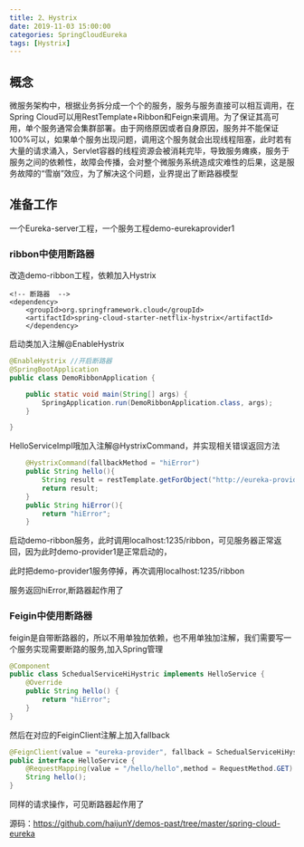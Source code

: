 ```yaml
---
title: 2、Hystrix
date: 2019-11-03 15:00:00
categories: SpringCloudEureka
tags: [Hystrix]
---
```


## 概念

微服务架构中，根据业务拆分成一个个的服务，服务与服务直接可以相互调用，在Spring Cloud可以用RestTemplate+Ribbon和Feign来调用。为了保证其高可用，单个服务通常会集群部署。由于网络原因或者自身原因，服务并不能保证100%可以，如果单个服务出现问题，调用这个服务就会出现线程阻塞，此时若有大量的请求涌入，Servlet容器的线程资源会被消耗完毕，导致服务瘫痪，服务于服务之间的依赖性，故障会传播，会对整个微服务系统造成灾难性的后果，这是服务故障的“雪崩”效应，为了解决这个问题，业界提出了断路器模型

## 准备工作

一个Eureka-server工程，一个服务工程demo-eurekaprovider1

### ribbon中使用断路器

改造demo-ribbon工程，依赖加入Hystrix

```pom
<!-- 断路器  -->
<dependency>
	<groupId>org.springframework.cloud</groupId>
    <artifactId>spring-cloud-starter-netflix-hystrix</artifactId>
    </dependency>
```

启动类加入注解@EnableHystrix

```java
@EnableHystrix //开启断路器
@SpringBootApplication
public class DemoRibbonApplication {

    public static void main(String[] args) {
        SpringApplication.run(DemoRibbonApplication.class, args);
    }

}
```

HelloServiceImpl哦加入注解@HystrixCommand，并实现相关错误返回方法

```java
    @HystrixCommand(fallbackMethod = "hiError")
    public String hello(){
        String result = restTemplate.getForObject("http://eureka-provider/hello/hello/", String.class);
        return result;
    }
    public String hiError(){
        return "hiError";
    }

```

启动demo-ribbon服务，此时调用localhost:1235/ribbon，可见服务器正常返回，因为此时demo-provider1是正常启动的，

此时把demo-provider1服务停掉，再次调用localhost:1235/ribbon

服务返回hiError,断路器起作用了

### Feigin中使用断路器

feigin是自带断路器的，所以不用单独加依赖，也不用单独加注解，我们需要写一个服务实现需要断路的服务,加入Spring管理

```java
@Component
public class SchedualServiceHiHystric implements HelloService {
    @Override
    public String hello() {
        return "hiError";
    }
}
```

然后在对应的FeiginClient注解上加入fallback

```java
@FeignClient(value = "eureka-provider", fallback = SchedualServiceHiHystric.class)
public interface HelloService {
    @RequestMapping(value = "/hello/hello",method = RequestMethod.GET)
    String hello();
}
```

同样的请求操作，可见断路器起作用了

源码：https://github.com/haijunY/demos-past/tree/master/spring-cloud-eureka





